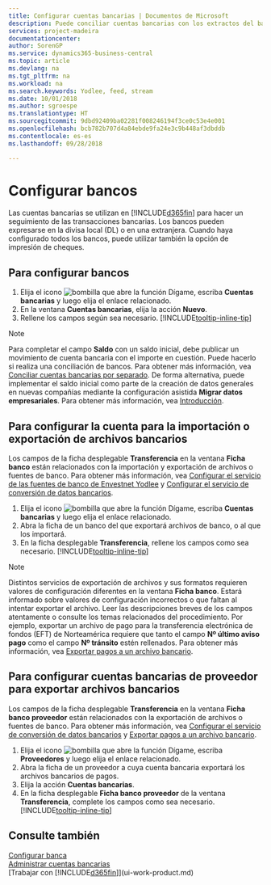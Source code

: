 ```yaml
---
title: Configurar cuentas bancarias | Documentos de Microsoft
description: Puede conciliar cuentas bancarias con los extractos del banco.
services: project-madeira
documentationcenter: 
author: SorenGP
ms.service: dynamics365-business-central
ms.topic: article
ms.devlang: na
ms.tgt_pltfrm: na
ms.workload: na
ms.search.keywords: Yodlee, feed, stream
ms.date: 10/01/2018
ms.author: sgroespe
ms.translationtype: HT
ms.sourcegitcommit: 9dbd92409ba02281f008246194f3ce0c53e4e001
ms.openlocfilehash: bcb782b707d4a84ebde9fa24e3c9b448af3dbddb
ms.contentlocale: es-es
ms.lasthandoff: 09/28/2018

---
```

# <a name="set-up-bank-accounts"></a>Configurar bancos
Las cuentas bancarias se utilizan en [!INCLUDE[d365fin](includes/d365fin_md.md)] para hacer un seguimiento de las transacciones bancarias. Los bancos pueden expresarse en la divisa local (DL) o en una extranjera. Cuando haya configurado todos los bancos, puede utilizar también la opción de impresión de cheques.

## <a name="to-set-up-bank-accounts"></a>Para configurar bancos
1. Elija el icono ![bombilla que abre la función Dígame](media/ui-search/search_small.png "Dígame que desea hacer"), escriba **Cuentas bancarias** y luego elija el enlace relacionado.
2. En la ventana **Cuentas bancarias**, elija la acción **Nuevo**.
3. Rellene los campos según sea necesario. [!INCLUDE[tooltip-inline-tip](includes/tooltip-inline-tip_md.md)]

> [!NOTE]
> Para completar el campo **Saldo** con un saldo inicial, debe publicar un movimiento de cuenta bancaria con el importe en cuestión. Puede hacerlo si realiza una conciliación de bancos. Para obtener más información, vea [Conciliar cuentas bancarias por separado](bank-how-reconcile-bank-accounts-separately.md). De forma alternativa, puede implementar el saldo inicial como parte de la creación de datos generales en nuevas compañías mediante la configuración asistida **Migrar datos empresariales**. Para obtener más información, vea [Introducción](product-get-started.md).

## <a name="to-set-up-your-bank-account-for-import-or-export-of-bank-files"></a>Para configurar la cuenta para la importación o exportación de archivos bancarios
Los campos de la ficha desplegable **Transferencia** en la ventana **Ficha banco** están relacionados con la importación y exportación de archivos o fuentes de banco. Para obtener más información, vea [Configurar el servicio de las fuentes de banco de Envestnet Yodlee](bank-how-setup-bank-data-conversion-service.md) y [Configurar el servicio de conversión de datos bancarios](bank-how-setup-bank-statement-service.md).

1. Elija el icono ![bombilla que abre la función Dígame](media/ui-search/search_small.png "Dígame que desea hacer"), escriba **Cuentas bancarias** y luego elija el enlace relacionado.
2. Abra la ficha de un banco del que exportará archivos de banco, o al que los importará.
3. En la ficha desplegable **Transferencia**, rellene los campos como sea necesario. [!INCLUDE[tooltip-inline-tip](includes/tooltip-inline-tip_md.md)]

> [!NOTE]  
>   Distintos servicios de exportación de archivos y sus formatos requieren valores de configuración diferentes en la ventana **Ficha banco**. Estará informado sobre valores de configuración incorrectos o que faltan al intentar exportar el archivo. Leer las descripciones breves de los campos atentamente o consulte los temas relacionados del procedimiento. Por ejemplo, exportar un archivo de pago para la transferencia electrónica de fondos (EFT) de Norteamérica requiere que tanto el campo **Nº último aviso pago** como el campo **Nº tránsito** estén rellenados. Para obtener más información, vea [Exportar pagos a un archivo bancario](payables-how-export-payments-bank-file.md).

## <a name="to-set-up-vendor-bank-accounts-for-export-of-bank-files"></a>Para configurar cuentas bancarias de proveedor para exportar archivos bancarios
Los campos de la ficha desplegable **Transferencia** en la ventana **Ficha banco proveedor** están relacionados con la exportación de archivos o fuentes de banco. Para obtener más información, vea [Configurar el servicio de conversión de datos bancarios](bank-how-setup-bank-data-conversion-service.md) y [Exportar pagos a un archivo bancario](payables-how-export-payments-bank-file.md).

1. Elija el icono ![bombilla que abre la función Dígame](media/ui-search/search_small.png "Dígame que desea hacer"), escriba **Proveedores** y luego elija el enlace relacionado.
2. Abra la ficha de un proveedor a cuya cuenta bancaria exportará los archivos bancarios de pagos.
3. Elija la acción **Cuentas bancarias**.
3. En la ficha desplegable **Ficha banco proveedor** de la ventana **Transferencia**, complete los campos como sea necesario. [!INCLUDE[tooltip-inline-tip](includes/tooltip-inline-tip_md.md)]

## <a name="see-also"></a>Consulte también
[Configurar banca](bank-setup-banking.md)  
[Administrar cuentas bancarias](bank-manage-bank-accounts.md)  
[Trabajar con [!INCLUDE[d365fin](includes/d365fin_md.md)]](ui-work-product.md)

